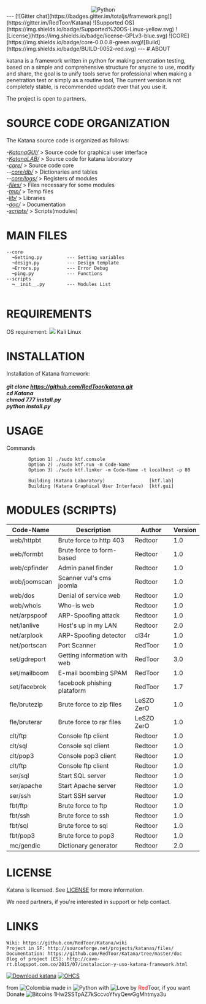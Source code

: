 <center>
<img src="http://web.alsa.org/images/content/pagebuilder/KTF_Logo.jpg" title="Python" align="center">
</center>
---
[![Gitter chat](https://badges.gitter.im/totaljs/framework.png)](https://gitter.im/RedToor/Katana) ![Supported OS](https://img.shields.io/badge/Supported%20OS-Linux-yellow.svg) ![License](https://img.shields.io/badge/license-GPLv3-blue.svg) 
![CORE](https://img.shields.io/badge/core-0.0.0.8-green.svg)![Build](https://img.shields.io/badge/BUILD-0052-red.svg) 
---
# ABOUT

katana is a framework written in python for making penetration testing, based on a simple and comprehensive structure for anyone to use, modify and share, the goal is to unify tools serve for professional when making a penetration test or simply as a routine tool, The current version is not completely stable, is recommended update ever that you use it.

The project is open to partners.

# SOURCE CODE ORGANIZATION
The Katana source code is organized as follows:

<i>-[KatanaGUI/](https://github.com/RedToor/Katana/tree/master/KatanaGUI)</i> > Source code for graphical user interface<br>
<i>-[KatanaLAB/](https://github.com/RedToor/Katana/tree/master/KatanaLAB)</i> > Source code for katana laboratory<br>
<i>-[core/](https://github.com/RedToor/Katana/tree/master/core)</i> > Source code core<br>
<i>--[core/db/](https://github.com/RedToor/Katana/tree/master/core/db)</i> > Dictionaries and tables<br>
<i>--[core/logs/](https://github.com/RedToor/Katana/tree/master/core/logs)</i> > Registers of modules<br>
<i>-[files/](https://github.com/RedToor/Katana/tree/master/files)</i> > Files necessary for some modules<br>
<i>-[tmp/](https://github.com/RedToor/Katana/tree/master/tmp)</i> > Temp files<br>
<i>-[lib/](https://github.com/RedToor/Katana/tree/master/lib)</i> > Libraries<br>
<i>-[doc/](https://github.com/RedToor/Katana/tree/master/doc)</i> > Documentation<br>
<i>-[scripts/](https://github.com/RedToor/Katana/tree/master/scripts)</i> > Scripts(modules)<br>

# MAIN FILES
```
--core
  ¬Setting.py         --- Setting variables
  ¬design.py          --- Design template
  ¬Errors.py          --- Error Debug
  ¬ping.py            --- Functions
--scripts
  ¬__init__.py        --- Modules List
  
```
# REQUIREMENTS
OS requirement:
        <img src="http://www.question-defense.com/wp-content/themes/qd/backtrack-menu/backtrack-logo.png"> Kali Linux

# INSTALLATION
Installation of Katana framework:
<i><b><br><br>
	git clone https://github.com/RedToor/katana.git<br>
        cd Katana<br>
        chmod 777 install.py<br>
        python install.py</i>
</i></b>

# USAGE
Commands
```
        Option 1) ./sudo ktf.console                                   
        Option 2) ./sudo ktf.run -m Code-Name  
        Option 3) ./sudo ktf.linker -m Code-Name -t localhost -p 80 
        
        Building (Katana Laboratory)                [ktf.lab] 
        Building (Katana Graphical User Interface)  [ktf.gui]
```
# MODULES (SCRIPTS)

Code-Name | Description | Author | Version
----------|-------------|-------|--------
web/httpbt|Brute force to http 403|Redtoor|1.0
web/formbt|Brute force to form-based|Redtoor|1.0
web/cpfinder|Admin panel finder|Redtoor|1.0
web/joomscan|Scanner vul's cms joomla|Redtoor|1.0
web/dos|Denial of service web|Redtoor|1.0
web/whois|Who-is web|Redtoor|1.0
net/arpspoof|ARP-Spoofing attack|Redtoor|1.0
net/lanlive|Host's up in my LAN|Redtoor|2.0
net/arplook|ARP-Spoofing detector|cl34r|1.0
net/portscan|Port Scanner|RedToor|1.0
set/gdreport|Getting information with web|RedToor|3.0
set/mailboom|E-mail boombing SPAM|RedToor|1.0
set/facebrok|facebook phishing plataform|RedToor|1.7
fle/brutezip|Brute force to zip files|LeSZO ZerO|1.0
fle/bruterar|Brute force to rar files|LeSZO ZerO|1.0
clt/ftp|Console ftp client|Redtoor|1.0
clt/sql|Console sql client|Redtoor|1.0
clt/pop3|Console pop3 client|Redtoor|1.0
clt/ftp|Console ftp client|Redtoor|1.0
ser/sql|Start SQL server|Redtoor|1.0
ser/apache|Start Apache server|Redtoor|1.0
ser/ssh|Start SSH server|Redtoor|1.0
fbt/ftp|Brute force to ftp|Redtoor|1.0
fbt/ssh|Brute force to ssh|Redtoor|1.0
fbt/sql|Brute force to sql|Redtoor|1.0
fbt/pop3|Brute force to pop3|Redtoor|1.0
mc/gendic|Dictionary generator|Redtoor|2.0

# LICENSE
Katana is licensed. 
See [LICENSE](https://github.com/RedToor/Katana/blob/master/LICENSE) for more information.

We need partners, if you're interested in support or help contact.

# LINKS
```
Wiki: https://github.com/RedToor/Katana/wiki
Project in SF: http://sourceforge.net/projects/katanas/files/
Documentation: https://github.com/RedToor/Katana/tree/master/doc
Blog of project [ES]: http://cave-rt.blogspot.com.co/2015/07/instalacion-y-uso-katana-framework.html
```
[![Download katana](https://a.fsdn.com/con/app/sf-download-button)](https://sourceforge.net/projects/katanas/files/latest/download)
[![OHCS](http://www.ciberseguridadhispana.com/img/logo/ohcs.png)](http://www.ciberseguridadhispana.com/)

from <img src="http://www.euromonitor.com/medialibrary/Image/Flag_20x20_Colombia.png" title="Colombia"> made in <img src="https://developer.ibm.com/predictiveanalytics/wp-content/uploads/sites/48/2015/04/python-icon.png" title="Python"> with <img src="http://cdn0.bodas.com.mx/img/smileys/smiley_heart.png" title="Love"> by <font color="red">Red</font>Toor, if you want Donate <img src="http://www.wbtcb.com/frontend/webroot/gfx/bitcoin-ico.gif" title="Bitcoins"> 1Hw2SSTpAZ7kSccvoYfvyQewGgMhtmya3u


